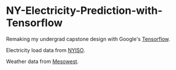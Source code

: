 # NY-Electricity-Prediction-with-Tensorflow
Remaking my undergrad capstone design with Google's [Tensorflow](https://www.tensorflow.org/). 

Electricity load data from [NYISO](http://www.nyiso.com/public/markets_operations/market_data/load_data/index.jsp).

Weather data from [Mesowest](http://mesowest.utah.edu/).
